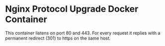 
# Nginx Protocol Upgrade Docker Container

This container listens on port 80 and 443.
For every request it replies with a permanent redirect (301) to
https on the same host.
